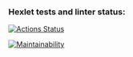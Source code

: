 ### Hexlet tests and linter status:
[![Actions Status](https://github.com/sergey-emelyanov/python-project-83/workflows/hexlet-check/badge.svg)](https://github.com/sergey-emelyanov/python-project-83/actions)

[![Maintainability](https://api.codeclimate.com/v1/badges/60b72b46b15c41f6cd6d/maintainability)](https://codeclimate.com/github/sergey-emelyanov/python-project-83/maintainability)